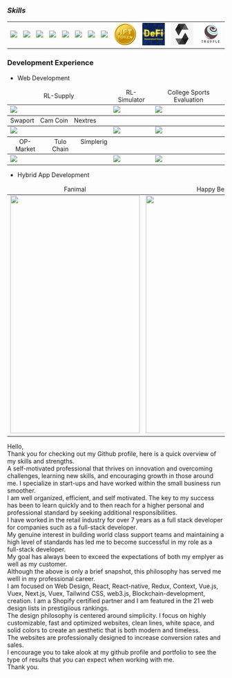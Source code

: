 
### **_Skills_**
<table>
  <tr>
      <td><img src="https://cdn.iconscout.com/icon/free/png-128/react-1175109.png" width="200"></td>
      <td><img src="https://www.kindpng.com/picc/m/765-7652239_react-native-svg-logo-hd-png-download.png" width="200"></td>
      <td><img src="https://www.logodesignlove.com/wp-content/uploads/2010/03/next-logo-paul-rand-1.jpg" width="200"></td>
      <td><img src="https://cdn.iconscout.com/icon/free/png-128/vue-282497.png" width="200"></td>
      <td><img src="https://cdn.iconscout.com/icon/free/png-128/node-1174925.png" width="200"></td>
      <td><img src="https://i.ytimg.com/vi/N3AEAC7wZdo/maxresdefault.jpg" width="200"></td>
      <td><img src="https://www.pngfind.com/pngs/m/452-4521456_scss-logo-hd-png-download.png" width="200"></td>
      <td><img src="https://spng.subpng.com/20180526/okf/kisspng-ethereum-t-shirt-cryptocurrency-bitcoin-blockchain-5b090829a2c4d9.1765357715273185696667.jpg" width="200"></td>
      <td><img src="https://github.com/kroim/profile/blob/master/icons/icon_nft.png?raw=true" width="200"></td>
      <td><img src="https://github.com/kroim/profile/blob/master/icons/icon_defi.png?raw=true" width="200"></td>
      <td><img src="https://github.com/kroim/profile/blob/master/icons/icon_solidity.png?raw=true" width="200"></td>
      <td><img src="https://github.com/kroim/profile/blob/master/icons/icon_truffle.png?raw=true" width="200"></td>      
  </tr>  
</table>

### Development Experience

- Web Development
<table>
    <thead align="center">
        <tr>
            <td>RL-Supply</td>           
            <td>RL-Simulator</td>           
            <td>College Sports Evaluation</td>
        </tr>
    </thead>
    <tr>
        <td>
            <a href="https://rocket-league.com/">
                <img src="https://jin-lyu-dev.vercel.app/projects/supply.png" width="300">
            </a>
        </td>
        <td>
            <a href="https://rlsimulator.pages.dev/">
                <img src="https://jin-lyu-dev.vercel.app/projects/sim.png" width="300">
            </a>
        </td> 
        <td>
            <a href="https://cseval.com/">
                <img src="https://jin-lyu-dev.vercel.app/projects/cseDefault.png" width="300">
            </a>
        </td>               
    </tr>
    <thead align="center">
        <tr style="display: flex">
            <td>Swaport</td>
            <td>Cam Coin</td>
            <td>Nextres</td>
        </tr>
    </thead>
    <tr>
        <td>
            <a href="https://swaport.vercel.app/" target="_blank">
                <img src="https://jin-lyu-dev.vercel.app/projects/swaport.png" width="300">
            </a>
        </td>
        <td>
            <a href="https://camcoin-dev.vercel.app/" target="_blank">
                <img src="https://jin-lyu-dev.vercel.app/projects/camcoin.png" width="300" >
            </a>
        </td>
        <td>
            <a href="https://commercial.nextres.com/" target="_blank">
                <img src="https://jin-lyu-dev.vercel.app/projects/eCom.png" width="300">
            </a>
        </td>                       
    </tr>   
   <thead align="center">
        <tr style="display: flex">
            <td>OP-Market</td>
            <td>Tulo Chain</td>
            <td>Simplerig</td>
        </tr>
    </thead>
    <tr>
        <td>
            <a href="https://op-market.vercel.app/" target="_blank">
                <img src="https://jin-lyu-dev.vercel.app/projects/market.png" width="300">
            </a>
        </td>
        <td>
            <a href="https://www.tulochain.com/" target="_blank">
                <img src="https://jin-lyu-dev.vercel.app/projects/tulo.png" width="300" >
            </a>
        </td>
        <td>
            <a href="https://simplerig.herokuapp.com/" target="_blank">
                <img src="https://jin-lyu-dev.vercel.app/projects/simple.png" width="300">
            </a>
        </td>                       
    </tr>  
</table>

- Hybrid App Development
<table>
    <thead align="center">
        <tr>
            <td>Fanimal</td>
            <td>Happy Be</td>
            <td>StrikeTec</td>
        </tr>
    </thead>
    <tr>
        <td>
            <a href="https://apps.apple.com/al/app/fanimal/id1598427777">
                <img src="https://jin-lyu-dev.vercel.app/projects/fanimal.png" width="300" height="550">
            </a>
        </td>          
        <td>
            <a href="https://play.google.com/store/apps/details?id=com.eikard.version">
                <img src="https://play-lh.googleusercontent.com/0yofnveljsXLosh_ZOX8dX1Iy0y1Rk2ehbcOhv0CEEF-MdVNVds1yCy9lQzXQXbxP10=w1440-h620-rw" width="300" height="550">
            </a>
        </td>   
        <td>
            <a href="https://play.google.com/store/apps/details?id=com.striketec.mobile">
                <img src="https://play-lh.googleusercontent.com/B2gWGxF3dfoklxTLtrwF30yuU8fuHS1vCJ4puthl8wguNCMQva85AloZZ8YcVdyRqw=w1440-h620-rw" width="300" height="550">
            </a>
        </td> 
    </tr>  
</table>


Hello,<br />
Thank you for checking out my Github profile, here is a quick overview of my skills and strengths.<br />
A self-motivated professional that thrives on innovation and overcoming challenges, learning new skills, and encouraging growth in those around me. 
I specialize in start-ups and have worked within the small business run smoother.
<br />I am well organized, efficient, and self motivated. The key to my success has been to learn quickly and to then reach for a higher personal and professional standard by seeking additional responsibilities.<br />
I have worked in the retail industry for over 7 years as a full stack developer for companies such as a full-stack developer.<br />
My genuine interest in building world class support teams and maintaining a high level of standards has led me to become successful in my role as a full-stack developer.<br />
My goal has always been to exceed the expectations of both my emplyer as well as my customer.<br />
Although the above is only a brief snapshot, this philosophy has served me welll in my professional career.<br />
I am focused on Web Design, React, React-native, Redux, Context, Vue.js, Vuex, Next.js, Vuex, Tailwind CSS, web3.js, Blockchain-development, creation. I am a Shopify certified partner and I am featured in the 21 web design lists in prestigiious rankings.<br />
The design philosophy is centered around simplicity. I focus on highly customizable, fast and optimized websites, clean lines, white space, and solid colors to create an aesthetic that is both modern and timeless.<br />
The websites are professionally designed to increase conversion rates and sales.<br />
I encourage you to take alook at my github profile and portfolio to see the type of results that you can expect when working with me.<br />
Thank you.
